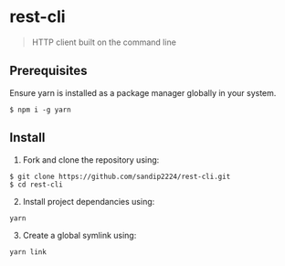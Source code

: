 # rest-cli

> HTTP client built on the command line

## Prerequisites

Ensure yarn is installed as a package manager globally in your system.

```
$ npm i -g yarn
```

## Install

1. Fork and clone the repository using:
```
$ git clone https://github.com/sandip2224/rest-cli.git
$ cd rest-cli
```

2. Install project dependancies using:
```
yarn
```

3. Create a global symlink using:
```
yarn link
```
